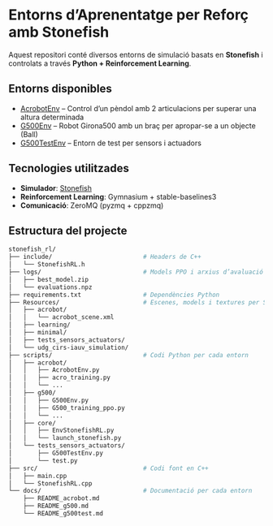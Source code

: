 # Entorns d’Aprenentatge per Reforç amb Stonefish

Aquest repositori conté diversos entorns de simulació basats en **Stonefish** i controlats a través **Python + Reinforcement Learning**.

## Entorns disponibles

- [AcrobotEnv](./docs/README_acrobot.md) – Control d’un pèndol amb 2 articulacions per superar una altura determinada
- [G500Env](./docs/README_g500.md) – Robot Girona500 amb un braç per apropar-se a un objecte (Ball)
- [G500TestEnv](./docs/README_g500test.md) – Entorn de test per sensors i actuadors

## Tecnologies utilitzades
- **Simulador**: [Stonefish](https://github.com/patrykcieslak/stonefish)
- **Reinforcement Learning**: Gymnasium + stable-baselines3
- **Comunicació**: ZeroMQ (pyzmq + cppzmq)

## Estructura del projecte

```bash
stonefish_rl/
├── include/                         # Headers de C++
│   └── StonefishRL.h
├── logs/                            # Models PPO i arxius d’avaluació de l'entrenament
│   ├── best_model.zip
│   └── evaluations.npz
├── requirements.txt                 # Dependències Python
├── Resources/                       # Escenes, models i textures per Stonefish
│   ├── acrobot/
│   │   └── acrobot_scene.xml
│   ├── learning/
│   ├── minimal/
│   ├── tests_sensors_actuators/
│   └── udg_cirs-iauv_simulation/
├── scripts/                         # Codi Python per cada entorn
│   ├── acrobot/
│   │   ├── AcrobotEnv.py
│   │   ├── acro_training.py
│   │   └── ...
│   ├── g500/
│   │   ├── G500Env.py
│   │   ├── G500_training_ppo.py
│   │   └── ...
│   ├── core/
│   │   ├── EnvStonefishRL.py
│   │   └── launch_stonefish.py
│   └── tests_sensors_actuators/
│       ├── G500TestEnv.py
│       └── test.py
├── src/                             # Codi font en C++
│   ├── main.cpp
│   └── StonefishRL.cpp
└── docs/                            # Documentació per cada entorn
    ├── README_acrobot.md
    ├── README_g500.md
    └── README_g500test.md
